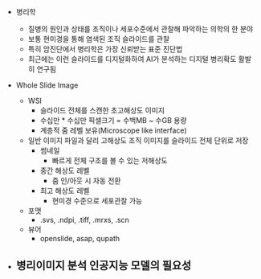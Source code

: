 - 병리학
	- 질병의 원인과 상태를 조직이나 세포수준에서 관찰해 파악하는 의학의 한 분야
	- 보통 현미경을 통해 염색된 조직 슬라이드를 관찰
	- 특히 암진단에서 병리학은 가장 신뢰받는 표준 진단법
	- 최근에는 이런 슬라이드를 디지털화하여 AI가 분석하는 디지털 병리확도 활발히 연구됨
- Whole Slide Image
	- WSI
		- 슬라이드 전체를 스캔한 초고해상도 이미지
		- 수십만 * 수십만 픽셀크기 = 수백MB ~ 수GB 용량
		- 계층적 줌 레벨 보유(Microscope like interface)
	- 일반 이미지 파일과 달리 고해상도 조직 이미지를 슬라이드 전체 단위로 저장
		- 썸네일
			- 빠르게 전체 구조를 볼 수 있는 저해상도
		- 중간 해상도 레벨
			- 줌 인/아웃 시 자동 전환
		- 최고 해상도 레벨
			- 현미경 수준으로 세포관찰 가능
	- 포맷
		- .svs, .ndpi, .tiff, .mrxs, .scn
	- 뷰어
		- openslide, asap, qupath

- 병리이미지 분석 인공지능 모델의 필요성
	- 